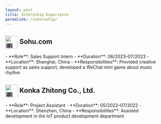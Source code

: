 ```yaml
---
layout: post
title: Internship Experience
permalink: /internship/
---
```


<h2>
  <img src="{{ site.baseurl }}/asset/images/sohu_icon.png" alt="图标" style="width: 40px; height: 40px; vertical-align: middle;">
  Sohu.com 
</h2>
- **Role**: Sales Support Intern
- **Duration**: 06/2023–07/2023
- **Location**: Shanghai, China
- **Responsibilities**: Provided creative support as sales support, developed a WeChat mini game about music rhythm

<h2>
  <img src="{{ site.baseurl }}/asset/images/KONKA_icon2.png" alt="图标" style="width: 40px; height: 40px; vertical-align: middle;">
  Konka Zhitong Co., Ltd.
</h2>
- **Role**: Project Assistant
- **Duration**: 05/2022–07/2022
- **Location**: Shenzhen, China
- **Responsibilities**: Assisted development in the IoT product development department
